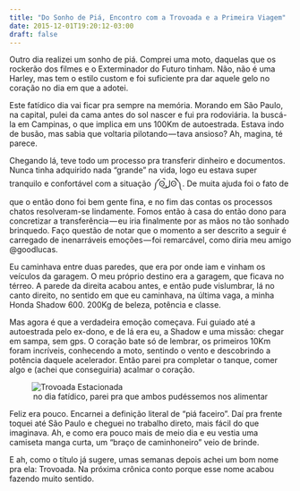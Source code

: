 ```yaml
---
title: "Do Sonho de Piá, Encontro com a Trovoada e a Primeira Viagem"
date: 2015-12-01T19:20:12-03:00
draft: false
---
```


Outro dia realizei um sonho de piá. Comprei uma moto, daquelas que os rockerão dos filmes e o Exterminador do Futuro tinham. Não, não é uma Harley, mas tem o estilo custom e foi suficiente pra dar aquele gelo no coração no dia em que a adotei.

Este fatídico dia vai ficar pra sempre na memória. Morando em São Paulo, na capital, pulei da cama antes do sol nascer e fui pra rodoviária. Ia buscá-la em Campinas, o que implica em uns 100Km de autoestrada. Estava indo de busão, mas sabia que voltaria pilotando — tava ansioso? Ah, magina, té parece.

Chegando lá, teve todo um processo pra transferir dinheiro e documentos. Nunca tinha adquirido nada “grande” na vida, logo eu estava super tranquilo e confortável com a situação ༼ʘ̚ل͜ʘ̚༽. De muita ajuda foi o fato de que o então dono foi bem gente fina, e no fim das contas os processos chatos resolveram-se lindamente.
Fomos então à casa do então dono para concretizar a transferência — eu iria finalmente por as mãos no tão sonhado brinquedo. Faço questão de notar que o momento a ser descrito a seguir é carregado de inenarráveis emoções — foi remarcável, como diria meu amigo @goodlucas.

Eu caminhava entre duas paredes, que era por onde iam e vinham os veículos da garagem. O meu próprio destino era a garagem, que ficava no térreo. A parede da direita acabou antes, e então pude vislumbrar, lá no canto direito, no sentido em que eu caminhava, na última vaga, a minha Honda Shadow 600. 200Kg de beleza, potência e classe.

Mas agora é que a verdadeira emoção começava. Fui guiado até a autoestrada pelo ex-dono, e de lá era eu, a Shadow e uma missão: chegar em sampa, sem gps. O coração bate só de lembrar, os primeiros 10Km foram incríveis, conhecendo a moto, sentindo o vento e descobrindo a potência daquele acelerador. Então parei pra completar o tanque, comer algo e (achei que conseguiria) acalmar o coração.

<figure>
  <img src="/img/trovoada.jpeg" alt="Trovoada Estacionada" />
  <figcaption style="text-align: center;">
      <small">no dia fatídico, parei pra que ambos pudéssemos nos alimentar</small>
  </figcaption>
</figure>

Feliz era pouco. Encarnei a definição literal de “piá faceiro”. Daí pra frente toquei até São Paulo e cheguei no trabalho direto, mais fácil do que imaginava. Ah, e como era pouco mais de meio dia e eu vestia uma camiseta manga curta, um “braço de caminhoneiro” veio de brinde.

E ah, como o título já sugere, umas semanas depois achei um bom nome pra ela: Trovoada. Na próxima crônica conto porque esse nome acabou fazendo muito sentido.
